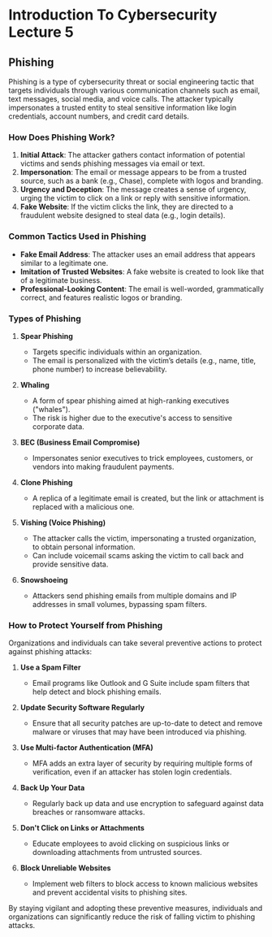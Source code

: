 
# Introduction To Cybersecurity Lecture 5

## Phishing

Phishing is a type of cybersecurity threat or social engineering tactic that targets individuals through various communication channels such as email, text messages, social media, and voice calls. The attacker typically impersonates a trusted entity to steal sensitive information like login credentials, account numbers, and credit card details.

### How Does Phishing Work?

1. **Initial Attack**: The attacker gathers contact information of potential victims and sends phishing messages via email or text. 
2. **Impersonation**: The email or message appears to be from a trusted source, such as a bank (e.g., Chase), complete with logos and branding.
3. **Urgency and Deception**: The message creates a sense of urgency, urging the victim to click on a link or reply with sensitive information.
4. **Fake Website**: If the victim clicks the link, they are directed to a fraudulent website designed to steal data (e.g., login details).

### Common Tactics Used in Phishing

- **Fake Email Address**: The attacker uses an email address that appears similar to a legitimate one.
- **Imitation of Trusted Websites**: A fake website is created to look like that of a legitimate business.
- **Professional-Looking Content**: The email is well-worded, grammatically correct, and features realistic logos or branding.

### Types of Phishing

1. **Spear Phishing**  
   - Targets specific individuals within an organization.
   - The email is personalized with the victim’s details (e.g., name, title, phone number) to increase believability.

2. **Whaling**  
   - A form of spear phishing aimed at high-ranking executives ("whales").
   - The risk is higher due to the executive's access to sensitive corporate data.

3. **BEC (Business Email Compromise)**  
   - Impersonates senior executives to trick employees, customers, or vendors into making fraudulent payments.

4. **Clone Phishing**  
   - A replica of a legitimate email is created, but the link or attachment is replaced with a malicious one.

5. **Vishing (Voice Phishing)**  
   - The attacker calls the victim, impersonating a trusted organization, to obtain personal information.
   - Can include voicemail scams asking the victim to call back and provide sensitive data.

6. **Snowshoeing**  
   - Attackers send phishing emails from multiple domains and IP addresses in small volumes, bypassing spam filters.

### How to Protect Yourself from Phishing

Organizations and individuals can take several preventive actions to protect against phishing attacks:

1. **Use a Spam Filter**  
   - Email programs like Outlook and G Suite include spam filters that help detect and block phishing emails.

2. **Update Security Software Regularly**  
   - Ensure that all security patches are up-to-date to detect and remove malware or viruses that may have been introduced via phishing.

3. **Use Multi-factor Authentication (MFA)**  
   - MFA adds an extra layer of security by requiring multiple forms of verification, even if an attacker has stolen login credentials.

4. **Back Up Your Data**  
   - Regularly back up data and use encryption to safeguard against data breaches or ransomware attacks.

5. **Don't Click on Links or Attachments**  
   - Educate employees to avoid clicking on suspicious links or downloading attachments from untrusted sources.

6. **Block Unreliable Websites**  
   - Implement web filters to block access to known malicious websites and prevent accidental visits to phishing sites.

By staying vigilant and adopting these preventive measures, individuals and organizations can significantly reduce the risk of falling victim to phishing attacks.